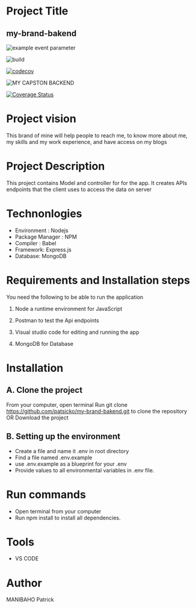 
# Project Title
## my-brand-bakend

![example event parameter](https://github.com/patsicko/my-brand-backend/actions/workflows/actions.yml/badge.svg?event=push)

![build](https://github.com/patsicko/my-brand-backend/actions/workflows/actions.yml/badge.svg?event=push)

[![codecov](https://codecov.io/gh/yourusername/yourrepo/branch/master/graph/badge.svg)](https://codecov.io/gh/patsicko/my-brand-backend)

![MY CAPSTON BACKEND](https://img.shields.io/badge/code--coverage-65.5%25-yellow)

[![Coverage Status](https://coveralls.io/repos/github/patsicko/my-brand-bakend/badge.svg?branch=master)](https://coveralls.io/github/USERNAME/REPO?branch=master)

# Project vision
This brand of mine will help people to reach me, to know more about me, my skills and my work experience, and have access on my blogs
# Project Description
 This project contains Model and controller for for the app. It creates APIs endpoints that the client uses to access the data on server
# Technonlogies
- Environment : Nodejs
- Package Manager : NPM
- Compiler : Babel
- Framework: Express.js
- Database: MongoDB

# Requirements and Installation steps

You need the following to be able to run the application
1. Node a runtime environment for JavaScript

2. Postman to test the Api endpoints

3. Visual studio code for editing and running the app

4. MongoDB for Database

# Installation
## A. Clone the project
From your computer, open terminal
Run git clone https://github.com/patsicko/my-brand-bakend.git to clone the repository OR Download the project
## B. Setting up the environment
- Create a file and name it .env in root directory
- Find a file named .env.example
- use .env.example as a blueprint for your .env
- Provide values to all environmental variables in .env file.
# Run commands
- Open terminal from your computer
- Run npm install to install all dependencies.

# Tools
- VS CODE
# Author
MANIBAHO Patrick




